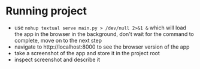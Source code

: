 # Running project

- use `nohup textual serve main.py > /dev/null 2>&1 &` which will load the app in the browser in the background, don't wait for the command to complete, move on to the next step
- navigate to http://localhost:8000 to see the browser version of the app
- take a screenshot of the app and store it in the project root
- inspect screenshot and describe it